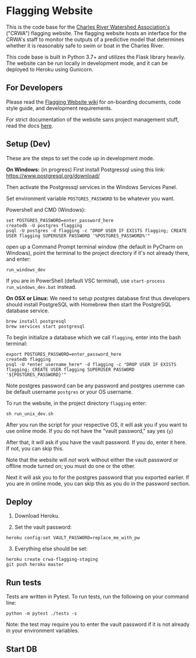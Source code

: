# Flagging Website

This is the code base for the [Charles River Watershed Association's](https://crwa.org/) ("CRWA") flagging website. The flagging website hosts an interface for the CRWA's staff to monitor the outputs of a predictive model that determines whether it is reasonably safe to swim or boat in the Charles River.

This code base is built in Python 3.7+ and utilizes the Flask library heavily. The website can be run locally in development mode, and it can be deployed to Heroku using Gunicorn.

## For Developers

Please read the [Flagging Website wiki](https://github.com/codeforboston/flagging/wiki) for on-boarding documents, code style guide, and development requirements.

For strict documentation of the website sans project management stuff, read the docs [here](https://codeforboston.github.io/flagging/).

## Setup (Dev)

These are the steps to set the code up in development mode.

**On Windows:** (in progress)
First install Postgressql using this link: https://www.postgresql.org/download/

Then activate the Postgressql services in the Windows Services Panel.

Set environment variable `POSTGRES_PASSWORD` to be whatever you want.

Powershell and CMD (Windows):

```commandline
set POSTGRES_PASSWORD=enter_password_here
createdb -U postgres flagging
psql -U postgres -d flagging -c "DROP USER IF EXISTS flagging; CREATE USER flagging SUPERUSER PASSWORD '%POSTGRES_PASSWORD%'"
```

open up a Command Prompt terminal window (the default in PyCharm on Windows), point the terminal to the project directory if it's not already there, and enter:

```commandline
run_windows_dev
```

If you are in PowerShell (default VSC terminal), use `start-process run_windows_dev.bat` instead.

**On OSX or Linux:** We need to setup postgres database first thus developers should install PostgreSQL with Homebrew then start the PostgreSQL database service. 

```
brew install postgresql
brew services start postgresql
```

To begin initialize a database which we call `flagging`, enter into the bash terminal: 

```shell script
export POSTGRES_PASSWORD=enter_password_here
createdb flagging
psql -U *enter_username_here* -d flagging -c "DROP USER IF EXISTS flagging; CREATE USER flagging SUPERUSER PASSWORD '${POSTGRES_PASSWORD}'"
```

Note postgres password can be any password and postgres usernme can be default username  `postgres` or your OS username. 

To run the website, in the project directory `flagging` enter:

```shell script
sh run_unix_dev.sh
```

After you run the script for your respective OS, it will ask you if you want to use online mode. If you do not have the "vault password," say yes (`y`)

After that, it will ask if you have the vault password. If you do, enter it here. If not, you can skip this.

Note that the website will _not_ work without either the vault password or offline mode turned on; you must do one or the other.

Next it will ask you to for the postgres password that you exported earlier. If you are in online mode, you can skip this as you do in the password section. 

## Deploy

1. Download Heroku.

2. Set the vault password:

```shell script
heroku config:set VAULT_PASSWORD=replace_me_with_pw
```

3. Everything else should be set:

```shell script
heroku create crwa-flagging-staging
git push heroku master
```

## Run tests

Tests are written in Pytest. To run tests, run the following on your command line:

```shell script
python -m pytest ./tests -s
```

Note: the test may require you to enter the vault password if it is not already in your environment variables.


## Start DB

